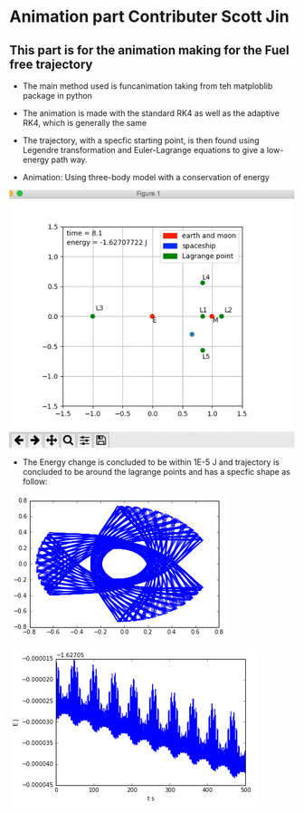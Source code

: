 # Animation part     **Contributer** Scott Jin

## This part is for the animation making for the Fuel free trajectory 

* The main method used is funcanimation taking from teh matploblib package in python 

* The animation is made with the standard RK4 as well as the adaptive RK4, which is generally the same 

* The trajectory, with a specfic starting point, is then found using Legendre transformation and Euler-Lagrange equations to give a low-energy path way. 

* Animation: Using three-body model with a conservation of energy

![alt tag](https://github.com/ZhekaiJin/Celestial-Mechanics-Application/blob/three_body_problem/Animation%20part/Animation.gif)

* The Energy change is concluded to be within 1E-5 J and trajectory is concluded to be around the lagrange points and has a specfic shape as follow:

![alt tag](https://github.com/ZhekaiJin/Celestial-Mechanics-Application/blob/three_body_problem/Optimum%20Trajectory%20in%20earth_moon%20system/RK4%20approximation%20by%20Jacob/Position_3_body--Jacob.png)

![alt tag](https://github.com/ZhekaiJin/Celestial-Mechanics-Application/blob/three_body_problem/Optimum%20Trajectory%20in%20earth_moon%20system/RK4%20approximation%20by%20Jacob/Energy--Jacob.png)


